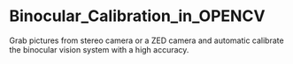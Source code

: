 # Binocular_Calibration_in_OPENCV
Grab pictures from stereo camera or a ZED camera and automatic calibrate the binocular vision system with a high accuracy.

